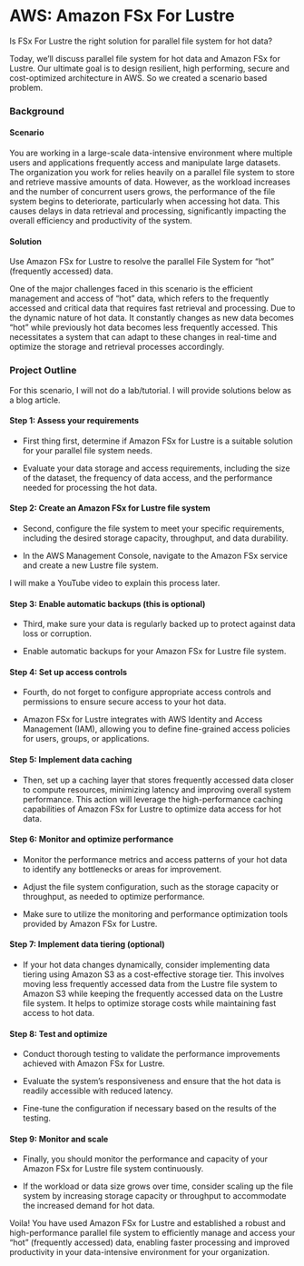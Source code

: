 # AWS: Amazon FSx For Lustre

Is FSx For Lustre the right solution for parallel file system for hot data?

Today, we’ll discuss parallel file system for hot data and Amazon FSx for Lustre. Our ultimate goal is to design resilient, high performing, secure and cost-optimized architecture in AWS. So we created a scenario based problem.

### Background

#### Scenario 

You are working in a large-scale data-intensive environment where multiple users and applications frequently access and manipulate large datasets. The organization you work for relies heavily on a parallel file system to store and retrieve massive amounts of data. However, as the workload increases and the number of concurrent users grows, the performance of the file system begins to deteriorate, particularly when accessing hot data. This causes delays in data retrieval and processing, significantly impacting the overall efficiency and productivity of the system.

#### Solution

Use Amazon FSx for Lustre to resolve the parallel File System for “hot” (frequently accessed) data.

One of the major challenges faced in this scenario is the efficient management and access of “hot” data, which refers to the frequently accessed and critical data that requires fast retrieval and processing. Due to the dynamic nature of hot data. It constantly changes as new data becomes “hot” while previously hot data becomes less frequently accessed. This necessitates a system that can adapt to these changes in real-time and optimize the storage and retrieval processes accordingly.

### Project Outline

For this scenario, I will not do a lab/tutorial. I will provide solutions below as a blog article.

#### Step 1: Assess your requirements

- First thing first, determine if Amazon FSx for Lustre is a suitable solution for your parallel file system needs. 

- Evaluate your data storage and access requirements, including the size of the dataset, the frequency of data access, and the performance needed for processing the hot data.

#### Step 2: Create an Amazon FSx for Lustre file system

- Second, configure the file system to meet your specific requirements, including the desired storage capacity, throughput, and data durability. 

- In the AWS Management Console, navigate to the Amazon FSx service and create a new Lustre file system.

I will make a YouTube video to explain this process later.

#### Step 3: Enable automatic backups (this is optional)

- Third, make sure your data is regularly backed up to protect against data loss or corruption. 

- Enable automatic backups for your Amazon FSx for Lustre file system.

#### Step 4: Set up access controls

- Fourth, do not forget to configure appropriate access controls and permissions to ensure secure access to your hot data.

- Amazon FSx for Lustre integrates with AWS Identity and Access Management (IAM), allowing you to define fine-grained access policies for users, groups, or applications.

#### Step 5: Implement data caching

- Then, set up a caching layer that stores frequently accessed data closer to compute resources, minimizing latency and improving overall system performance. This action will leverage the high-performance caching capabilities of Amazon FSx for Lustre to optimize data access for hot data.

#### Step 6: Monitor and optimize performance

- Monitor the performance metrics and access patterns of your hot data to identify any bottlenecks or areas for improvement. 

- Adjust the file system configuration, such as the storage capacity or throughput, as needed to optimize performance. 

- Make sure to utilize the monitoring and performance optimization tools provided by Amazon FSx for Lustre.

#### Step 7: Implement data tiering (optional)

- If your hot data changes dynamically, consider implementing data tiering using Amazon S3 as a cost-effective storage tier. This involves moving less frequently accessed data from the Lustre file system to Amazon S3 while keeping the frequently accessed data on the Lustre file system. It helps to optimize storage costs while maintaining fast access to hot data.

#### Step 8: Test and optimize

- Conduct thorough testing to validate the performance improvements achieved with Amazon FSx for Lustre. 

- Evaluate the system’s responsiveness and ensure that the hot data is readily accessible with reduced latency. 

- Fine-tune the configuration if necessary based on the results of the testing.

#### Step 9: Monitor and scale

- Finally, you should monitor the performance and capacity of your Amazon FSx for Lustre file system continuously. 

- If the workload or data size grows over time, consider scaling up the file system by increasing storage capacity or throughput to accommodate the increased demand for hot data.

Voila! You have used Amazon FSx for Lustre and established a robust and high-performance parallel file system to efficiently manage and access your “hot” (frequently accessed) data, enabling faster processing and improved productivity in your data-intensive environment for your organization.

